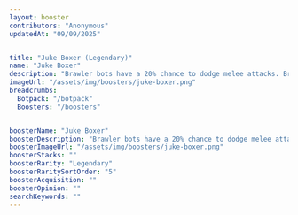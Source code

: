 ```yaml
---
layout: booster
contributors: "Anonymous"
updatedAt: "09/09/2025"


title: "Juke Boxer (Legendary)"
name: "Juke Boxer"
description: "Brawler bots have a 20% chance to dodge melee attacks. Brawler bots ultimate cooldowns reduced by 20%."
imageUrl: "/assets/img/boosters/juke-boxer.png"
breadcrumbs:
  Botpack: "/botpack"
  Boosters: "/boosters"


boosterName: "Juke Boxer"
boosterDescription: "Brawler bots have a 20% chance to dodge melee attacks. Brawler bots ultimate cooldowns reduced by 20%."
boosterImageUrl: "/assets/img/boosters/juke-boxer.png"
boosterStacks: ""
boosterRarity: "Legendary"
boosterRaritySortOrder: "5"
boosterAcquisition: ""
boosterOpinion: ""
searchKeywords: ""
---
```


